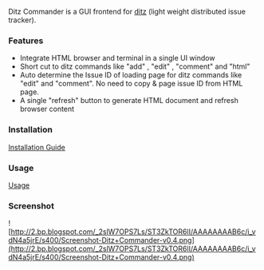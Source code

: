 Ditz Commander is a GUI frontend for [ditz](http://ditz.rubyforge.org) (light weight distributed issue tracker).

### Features ###
  * Integrate HTML browser and terminal in a single UI window
  * Short cut to ditz commands like "add" , "edit" , "comment" and "html"
  * Auto determine the Issue ID of loading page for ditz commands like "edit" and "comment". No need to copy & page issue ID from HTML page.
  * A single "refresh" button to generate HTML document and refresh browser content

### Installation ###

[Installation Guide](Installation.md)

### Usage ###

[Usage](Usage.md)

### Screenshot ###

![http://2.bp.blogspot.com/_2slW7OPS7Ls/ST3ZkTOR6lI/AAAAAAAAB6c/i_vdN4a5jrE/s400/Screenshot-Ditz+Commander-v0.4.png](http://2.bp.blogspot.com/_2slW7OPS7Ls/ST3ZkTOR6lI/AAAAAAAAB6c/i_vdN4a5jrE/s400/Screenshot-Ditz+Commander-v0.4.png)